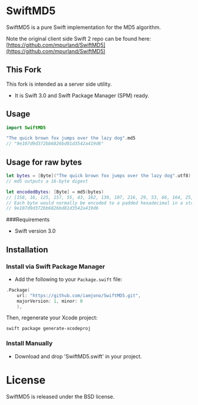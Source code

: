 SwiftMD5
========

SwiftMD5 is a pure Swift implementation for the MD5 algorithm.

Note the original client side Swift 2 repo can be found here:
[https://github.com/mpurland/SwiftMD5](https://github.com/mpurland/SwiftMD5)

## This Fork

This fork is intended as a server side utility. 

* It is Swift 3.0 and Swift Package Manager (SPM) ready.


Usage
-----

```swift
import SwiftMD5

"The quick brown fox jumps over the lazy dog".md5
// "9e107d9d372bb6826bd81d3542a419d6"
```

Usage for raw bytes
-------------------
```swift
let bytes = [Byte]("The quick brown fox jumps over the lazy dog".utf8)
// md5 outputs a 16-byte digest

let encodedBytes: [Byte] = md5(bytes)
// [158, 16, 125, 157, 55, 43, 182, 130, 107, 216, 29, 53, 66, 164, 25, 214]
// Each byte would normally be encoded to a padded hexadecimal in a string
// 9e107d9d372bb6826bd81d3542a419d6
```

###Requirements

- Swift version 3.0

## Installation

### Install via Swift Package Manager

* Add the following to your `Package.swift` file:

``` swift
.Package(
    url: "https://github.com/iamjono/SwiftMD5.git", 
    majorVersion: 1, minor: 0
    ),
```

Then, regenerate your Xcode project:

```
swift package generate-xcodeproj
```

### Install Manually

- Download and drop 'SwiftMD5.swift' in your project.


License
=======

SwiftMD5 is released under the BSD license.

